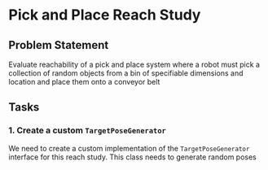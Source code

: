 # Pick and Place Reach Study

## Problem Statement
Evaluate reachability of a pick and place system where a robot must pick a collection of random objects from a bin of specifiable dimensions and location and place them onto a conveyor belt

## Tasks
### 1. Create a custom `TargetPoseGenerator`
We need to create a custom implementation of the `TargetPoseGenerator` interface for this reach study.
This class needs to generate random poses

